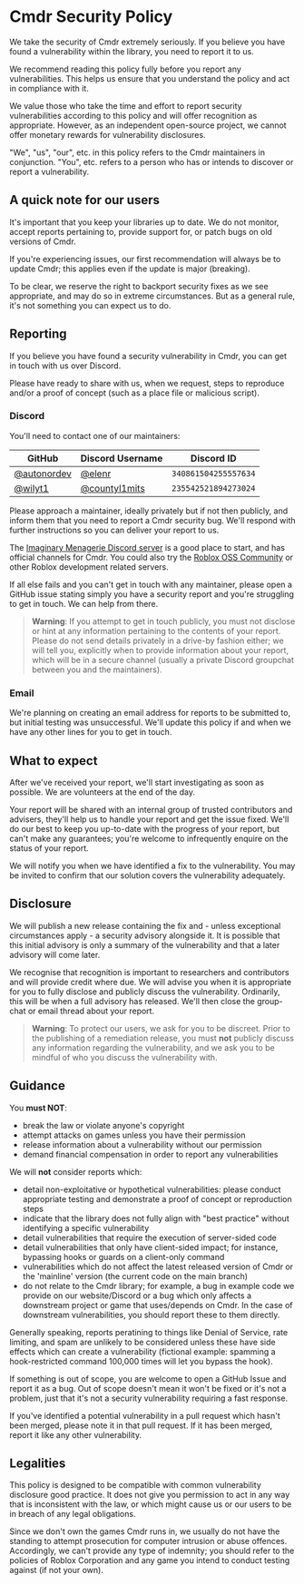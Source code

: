 # Cmdr Security Policy

We take the security of Cmdr extremely seriously. If you believe you have found a vulnerability within the library, you need to report it to us.

We recommend reading this policy fully before you report any vulnerabilities. This helps us ensure that you understand the policy and act in compliance with it.

We value those who take the time and effort to report security vulnerabilities according to this policy and will offer recognition as appropriate. However, as an independent open-source project, we cannot offer monetary rewards for vulnerability disclosures.

"We", "us", "our", etc. in this policy refers to the Cmdr maintainers in conjunction. "You", etc. refers to a person who has or intends to discover or report a vulnerability.

## A quick note for our users

It's important that you keep your libraries up to date. We do not monitor, accept reports pertaining to, provide support for, or patch bugs on old versions of Cmdr.

If you're experiencing issues, our first recommendation will always be to update Cmdr; this applies even if the update is major (breaking).

To be clear, we reserve the right to backport security fixes as we see appropriate, and may do so in extreme circumstances. But as a general rule, it's not something you can expect us to do.

## Reporting

If you believe you have found a security vulnerability in Cmdr, you can get in touch with us over Discord.

Please have ready to share with us, when we request, steps to reproduce and/or a proof of concept (such as a place file or malicious script).

### Discord

You'll need to contact one of our maintainers:

| GitHub | Discord Username | Discord ID |
| ----- | ----------------- | ---------- |
| [@autonordev](https://github.com/autonordev) | [@elenr](https://discord.com/users/340861504255557634) | `340861504255557634` |
| [@wilyt1](https://github.com/wilyt1) | [@countyl1mits](https://discord.com/users/235542521894273024) | `235542521894273024` |

Please approach a maintainer, ideally privately but if not then publicly, and inform them that you need to report a Cmdr security bug. We'll respond with further instructions so you can deliver your report to us.

The [Imaginary Menagerie Discord server](https://discord.gg/g5PdMxh) is a good place to start, and has official channels for Cmdr. You could also try the [Roblox OSS Community](https://discord.gg/Qm3JNyEc32) or other Roblox development related servers.

If all else fails and you can't get in touch with any maintainer, please open a GitHub issue stating simply you have a security report and you're struggling to get in touch. We can help from there.

> **Warning**: If you attempt to get in touch publicly, you must not disclose or hint at any information pertaining to the contents of your report. Please do not send details privately in a drive-by fashion either; we will tell you, explicitly when to provide information about your report, which will be in a secure channel (usually a private Discord groupchat between you and the maintainers).

### Email

We're planning on creating an email address for reports to be submitted to, but initial testing was unsuccessful. We'll update this policy if and when we have any other lines for you to get in touch.

## What to expect

After we've received your report, we'll start investigating as soon as possible. We are volunteers at the end of the day.

Your report will be shared with an internal group of trusted contributors and advisers, they'll help us to handle your report and get the issue fixed. We'll do our best to keep you up-to-date with the progress of your report, but can't make any guarantees; you're welcome to infrequently enquire on the status of your report.

We will notify you when we have identified a fix to the vulnerability. You may be invited to confirm that our solution covers the vulnerability adequately.

## Disclosure

We will publish a new release containing the fix and - unless exceptional circumstances apply - a security advisory alongside it. It is possible that this initial advisory is only a summary of the vulnerability and that a later advisory will come later.

We recognise that recognition is important to researchers and contributors and will provide credit where due. We will advise you when it is appropriate for you to fully disclose and publicly discuss the vulnerability. Ordinarily, this will be when a full advisory has released. We'll then close the group-chat or email thread about your report.

> **Warning**: To protect our users, we ask for you to be discreet. Prior to the publishing of a remediation release, you must **not** publicly discuss any information regarding the vulnerability, and we ask you to be mindful of who you discuss the vulnerability with.

## Guidance

You **must NOT**:

- break the law or violate anyone's copyright
- attempt attacks on games unless you have their permission
- release information about a vulnerability without our permission
- demand financial compensation in order to report any vulnerabilities

We will **not** consider reports which:

- detail non-exploitative or hypothetical vulnerabilities: please conduct appropriate testing and demonstrate a proof of concept or reproduction steps
- indicate that the library does not fully align with "best practice" without identifying a specific vulnerability
- detail vulnerabilities that require the execution of server-sided code
- detail vulnerabilities that only have client-sided impact; for instance, bypassing hooks or guards on a client-only command
- vulnerabilities which do not affect the latest released version of Cmdr or the 'mainline' version (the current code on the main branch)
- do not relate to the Cmdr library; for example, a bug in example code we provide on our website/Discord or a bug which only affects a downstream project or game that uses/depends on Cmdr. In the case of downstream vulnerabilities, you should report these to them directly.

Generally speaking, reports peratining to things like Denial of Service, rate limiting, and spam are unlikely to be considered unless these have side effects which can create a vulnerability (fictional example: spamming a hook-restricted command 100,000 times will let you bypass the hook).

If something is out of scope, you are welcome to open a GitHub Issue and report it as a bug. Out of scope doesn't mean it won't be fixed or it's not a problem, just that it's not a security vulnerability requiring a fast response.

If you've identified a potential vulnerability in a pull request which hasn't been merged, please note it in that pull request. If it has been merged, report it like any other vulnerability.

## Legalities

This policy is designed to be compatible with common vulnerability disclosure good practice. It does not give you permission to act in any way that is inconsistent with the law, or which might cause us or our users to be in breach of any legal obligations.

Since we don't own the games Cmdr runs in, we usually do not have the standing to attempt prosecution for computer intrusion or abuse offences. Accordingly, we can't provide any type of indemnity; you should refer to the policies of Roblox Corporation and any game you intend to conduct testing against (if not your own).

